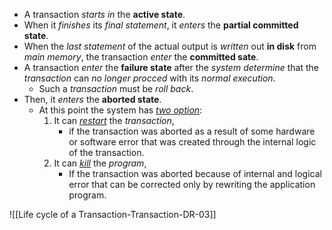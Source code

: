 - A transaction *starts in* the **active state**.
- When it *finishes* its *final statement*, it *enters* the **partial committed state**.
- When the *last statement* of the actual output is *written* out **in disk** from *main memory*, the transaction *enter* the **committed sate**.
- A transaction *enter* the **failure state** after the *system determine* that the *transaction* can *no longer procced* with its *normal execution*.
	- Such a *transaction* must be *roll back*.
- Then, it *enters* the **aborted state**.
	- At this point the system has <u>*two option*</u>:
		1. It can <u>*restart*</u> the *transaction*,
			- if the transaction was aborted as a result of some hardware or software error that was created through the internal logic of the transaction.
		2. It can <u>*kill*</u> the *program*,
			- If the transaction was aborted because of internal and logical error that can be corrected only by rewriting the application program.

![[Life cycle of a Transaction-Transaction-DR-03]]
